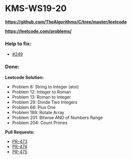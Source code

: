 # KMS-WS19-20

**https://github.com/TheAlgorithms/C/tree/master/leetcode**

**https://leetcode.com/problems/**

### Help to fix:
* [#249](https://github.com/TheAlgorithms/C/issues/249)

### Done:

**Leetcode Solution:**

* Problem 8: String to Integer (atoi)
* Problem 12: Integer to Roman
* Problem 13: Roman to Integer
* Problem 29: Divide Two Integers
* Problem 66: Plus One
* Problem 189: Rotate Array
* Problem 201: Bitwise AND of Numbers Range
* Problem 204: Count Primes

**Pull Requests:**

* [PR-473](https://github.com/TheAlgorithms/C/pull/473)
* [PR-474](https://github.com/TheAlgorithms/C/pull/474)
* [PR-475](https://github.com/TheAlgorithms/C/pull/475)

